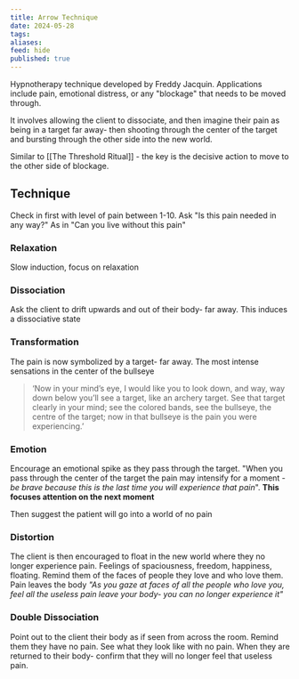 ```yaml
---
title: Arrow Technique
date: 2024-05-28
tags: 
aliases: 
feed: hide
published: true
---
```

Hypnotherapy technique developed by Freddy Jacquin.
Applications include pain, emotional distress, or any "blockage" that needs to be moved through.

It involves allowing the client to dissociate, and then imagine their pain as being in a target far away- then shooting through the center of the target and bursting through the other side into the new world.

Similar to [[The Threshold Ritual]] - the key is the decisive action to move to the other side of blockage. 

## Technique 
Check in first with level of pain between 1-10. Ask "Is this pain needed in any way?" As in "Can you live without this pain"
### Relaxation
Slow induction, focus on relaxation

### Dissociation
Ask the client to drift upwards and out of their body- far away. This induces a dissociative state

### Transformation
The pain is now symbolized by a target- far away. The most intense sensations in the center of the bullseye

>‘Now in your mind’s eye, I would like you to look down, and way, way down below
   you’ll see a target, like an archery target. See that target clearly in your mind; see the
   colored bands, see the bullseye, the centre of the target; now in that bullseye is the
   pain you were experiencing.’

### Emotion
Encourage an emotional spike as they pass through the target. "When you pass through the center of the target the pain may intensify for a moment - *be brave because this is the last time you will experience that pain*". **This focuses attention on the next moment**

Then suggest the patient will go into a world of no pain

### Distortion
The client is then encouraged to float in the new world where they no longer experience pain. Feelings of spaciousness, freedom, happiness, floating. Remind them of the faces of people they love and who love them. Pain leaves the body
*"As you gaze at faces of all the people who love you, feel all the useless pain leave your body- you can no longer experience it"*

### Double Dissociation
Point out to the client their body as if seen from across the room. Remind them they have no pain. See what they look like with no pain. When they are returned to their body- confirm that they will no longer feel that useless pain.